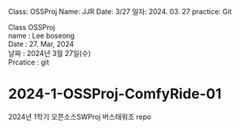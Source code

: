 
Class: OSSProj
Name: JJR
Date: 3/27
일자: 2024. 03. 27
practice: Git


Class OSSProj  
name : Lee boseong  
Date : 27. Mar, 2024  
날짜 : 2024년 3월 27일(수)  
Prcatice : git


# 2024-1-OSSProj-ComfyRide-01

2024년 1학기 오픈소스SWProj 버스태워조 repo
